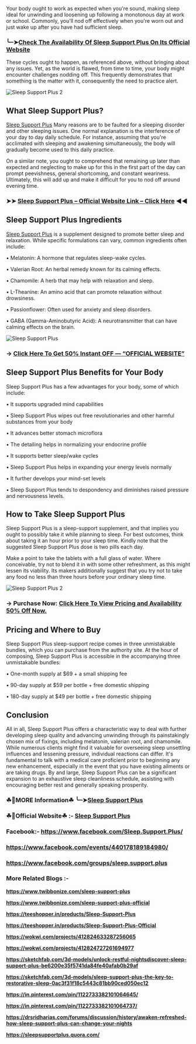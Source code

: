 Your body ought to work as expected when you're sound, making sleep ideal for unwinding and loosening up following a monotonous day at work or school. Commonly, you'll nod off effectively when you're worn out and just wake up after you have had sufficient sleep.

### ╰┈➤[Check The Availability Of Sleep Support Plus On Its Official Website](https://dailynutraboost.com/go-sleep-support-plus/)

These cycles ought to happen, as referenced above, without bringing about any issues. Yet, as the world is flawed, from time to time, your body might encounter challenges nodding off. This frequently demonstrates that something is the matter with it, consequently the need to practice alert.

![Sleep Support Plus 2](https://github.com/user-attachments/assets/73087b43-2d35-41eb-b6b7-b4edd667e737)


## What Sleep Support Plus?

[Sleep Support Plus](https://www.facebook.com/Sleep.Support.Plus/) Many reasons are to be faulted for a sleeping disorder and other sleeping issues. One normal explanation is the interference of your day to day daily schedule. For instance, assuming that you're acclimated with sleeping and awakening simultaneously, the body will gradually become used to this daily practice.

On a similar note, you ought to comprehend that remaining up later than expected and neglecting to make up for this in the first part of the day can prompt peevishness, general shortcoming, and constant weariness. Ultimately, this will add up and make it difficult for you to nod off around evening time.

### ➤➤ [Sleep Support Plus – Official Website Link – Click Here](https://dailynutraboost.com/go-sleep-support-plus/) ◀◀

## Sleep Support Plus Ingredients

[Sleep Support Plus](https://dailynutraboost.com/sleep-support-plus/) is a supplement designed to promote better sleep and relaxation. While specific formulations can vary, common ingredients often include:

•	Melatonin: A hormone that regulates sleep-wake cycles.

•	Valerian Root: An herbal remedy known for its calming effects.

•	Chamomile: A herb that may help with relaxation and sleep.

•	L-Theanine: An amino acid that can promote relaxation without drowsiness.

•	Passionflower: Often used for anxiety and sleep disorders.

•	GABA (Gamma-Aminobutyric Acid): A neurotransmitter that can have calming effects on the brain.


![Sleep Support Plus](https://github.com/user-attachments/assets/88165e65-aee2-4001-9c4e-9a02e0867bf6)



### → [Click Here To Get 50% Instant OFF — “OFFICIAL WEBSITE”](https://dailynutraboost.com/go-sleep-support-plus/)

## Sleep Support Plus Benefits for Your Body

Sleep Support Plus has a few advantages for your body, some of which include:

•	It supports upgraded mind capabilities

•	Sleep Support Plus wipes out free revolutionaries and other harmful substances from your body

•	It advances better stomach microflora

•	The detailing helps in normalizing your endocrine profile

•	It supports better sleep/wake cycles

•	Sleep Support Plus helps in expanding your energy levels normally

•	It further develops your mind-set levels

•	Sleep Support Plus tends to despondency and diminishes raised pressure and nervousness levels.

## How to Take Sleep Support Plus

Sleep Support Plus is a sleep-support supplement, and that implies you ought to possibly take it while planning to sleep. For best outcomes, think about taking it an hour prior to your sleep time. Kindly note that the suggested Sleep Support Plus dose is two pills each day.

Make a point to take the tablets with a full glass of water. Where conceivable, try not to blend it in with some other refreshment, as this might lessen its viability. Its makers additionally suggest that you try not to take any food no less than three hours before your ordinary sleep time.

![Sleep Support Plus 2](https://github.com/user-attachments/assets/d1318c83-8d03-4676-b917-e5690a1be2d1)


### → Purchase Now: [Click Here To View Pricing and Availability 50% Off Now.](https://dailynutraboost.com/go-sleep-support-plus/)

## Pricing and Where to Buy

Sleep Support Plus sleep-support recipe comes in three unmistakable bundles, which you can purchase from the authority site. At the hour of composing, Sleep Support Plus is accessible in the accompanying three unmistakable bundles:

•	One-month supply at $69 + a small shipping fee

•	90-day supply at $59 per bottle + free domestic shipping

•	180-day supply at $49 per bottle + free domestic shipping


## Conclusion 

All in all, Sleep Support Plus offers a characteristic way to deal with further developing sleep quality and advancing unwinding through its painstakingly chosen mix of fixings, including melatonin, valerian root, and chamomile. While numerous clients might find it valuable for overseeing sleep unsettling influences and lessening pressure, individual reactions can differ. It's fundamental to talk with a medical care proficient prior to beginning any new enhancement, especially in the event that you have existing ailments or are taking drugs. By and large, Sleep Support Plus can be a significant expansion to an exhaustive sleep cleanliness schedule, assisting with encouraging better rest and generally speaking prosperity.

### ☘📣MORE Information☘ ╰┈➤[Sleep Support Plus](https://dailynutraboost.com/sleep-support-plus/)

### ☘📣Official Website☘ :-  [Sleep Support Plus](https://dailynutraboost.com/go-sleep-support-plus/)

### Facebook:-  https://www.facebook.com/Sleep.Support.Plus/

### https://www.facebook.com/events/440178189184980/

### https://www.facebook.com/groups/sleep.support.plus

### More Related Blogs :-

**https://www.twibbonize.com/sleep-support-plus**

**https://www.twibbonize.com/sleep-support-plus-official**

**https://teeshopper.in/products/Sleep-Support-Plus**

**https://teeshopper.in/products/Sleep-Support-Plus-Official**

**https://wokwi.com/projects/412824633287256065**

**https://wokwi.com/projects/412824727261694977**

**https://sketchfab.com/3d-models/unlock-restful-nightsdiscover-sleep-support-plus-be6200e35f5741da84fe40afab0b29af**

**https://sketchfab.com/3d-models/sleep-support-plus-the-key-to-restorative-sleep-0ac3f31f18c5443c81bb90ced050ec12**

**https://in.pinterest.com/pin/1122733382101064645/**

**https://in.pinterest.com/pin/1122733382101064737/**

**https://drsridharias.com/forums/discussion/history/awaken-refreshed-how-sleep-support-plus-can-change-your-nights**

**https://sleepsupportplus.quora.com/**
